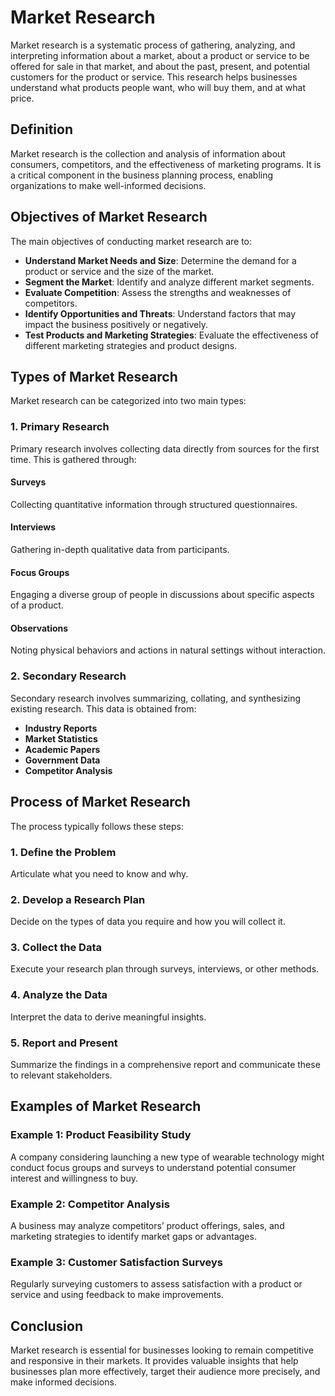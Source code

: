 # Market Research

Market research is a systematic process of gathering, analyzing, and interpreting information about a market, about a product or service to be offered for sale in that market, and about the past, present, and potential customers for the product or service. This research helps businesses understand what products people want, who will buy them, and at what price.

## Definition
Market research is the collection and analysis of information about consumers, competitors, and the effectiveness of marketing programs. It is a critical component in the business planning process, enabling organizations to make well-informed decisions.

## Objectives of Market Research
The main objectives of conducting market research are to:

- **Understand Market Needs and Size**: Determine the demand for a product or service and the size of the market.
- **Segment the Market**: Identify and analyze different market segments.
- **Evaluate Competition**: Assess the strengths and weaknesses of competitors.
- **Identify Opportunities and Threats**: Understand factors that may impact the business positively or negatively.
- **Test Products and Marketing Strategies**: Evaluate the effectiveness of different marketing strategies and product designs.

## Types of Market Research
Market research can be categorized into two main types:

### 1. Primary Research
Primary research involves collecting data directly from sources for the first time. This is gathered through:

#### Surveys
Collecting quantitative information through structured questionnaires.

#### Interviews
Gathering in-depth qualitative data from participants.

#### Focus Groups
Engaging a diverse group of people in discussions about specific aspects of a product.

#### Observations
Noting physical behaviors and actions in natural settings without interaction.

### 2. Secondary Research
Secondary research involves summarizing, collating, and synthesizing existing research. This data is obtained from:

- **Industry Reports**
- **Market Statistics**
- **Academic Papers**
- **Government Data**
- **Competitor Analysis**

## Process of Market Research
The process typically follows these steps:

### 1. Define the Problem
Articulate what you need to know and why.

### 2. Develop a Research Plan
Decide on the types of data you require and how you will collect it.

### 3. Collect the Data
Execute your research plan through surveys, interviews, or other methods.

### 4. Analyze the Data
Interpret the data to derive meaningful insights.

### 5. Report and Present
Summarize the findings in a comprehensive report and communicate these to relevant stakeholders.

## Examples of Market Research
### Example 1: Product Feasibility Study
A company considering launching a new type of wearable technology might conduct focus groups and surveys to understand potential consumer interest and willingness to buy.

### Example 2: Competitor Analysis
A business may analyze competitors’ product offerings, sales, and marketing strategies to identify market gaps or advantages.

### Example 3: Customer Satisfaction Surveys
Regularly surveying customers to assess satisfaction with a product or service and using feedback to make improvements.

## Conclusion
Market research is essential for businesses looking to remain competitive and responsive in their markets. It provides valuable insights that help businesses plan more effectively, target their audience more precisely, and make informed decisions.

